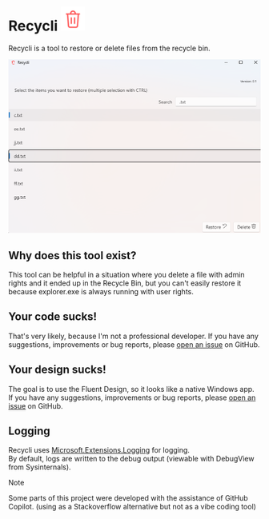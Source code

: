 ﻿# Recycli <img src="https://github.com/patrickmatula/Recycli/blob/main/Resources/delete-100px.svg" width="48">

Recycli is a tool to restore or delete files from the recycle bin.

![Recycli Application](https://github.com/patrickmatula/Recycli/blob/main/Resources/recycli_readme.png)

## Why does this tool exist?

This tool can be helpful in a situation where you delete a file with admin rights and it ended up in the Recycle Bin, but you can't easily restore it because explorer.exe is always running with user rights.

## Your code sucks!

That's very likely, because I'm not a professional developer. If you have any suggestions, improvements or bug reports, please [open an issue](https://github.com/patrickmatula/Recycli/issues) on GitHub.  

## Your design sucks!

The goal is to use the Fluent Design, so it looks like a native Windows app. If you have any suggestions, improvements or bug reports, please [open an issue](https://github.com/patrickmatula/Recycli/issues) on GitHub.

## Logging

Recycli uses [Microsoft.Extensions.Logging](https://learn.microsoft.com/en-us/dotnet/core/extensions/logging) for logging.  
By default, logs are written to the debug output (viewable with DebugView from Sysinternals).

> [!NOTE]  
> Some parts of this project were developed with the assistance of GitHub Copilot. (using as a Stackoverflow alternative but not as a vibe coding tool)